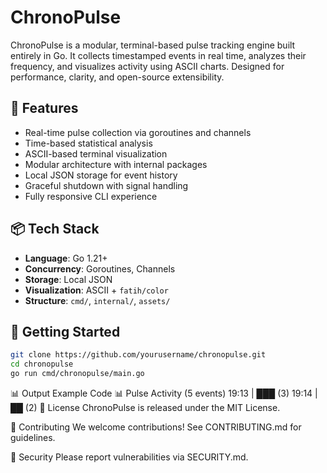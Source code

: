 # ChronoPulse

ChronoPulse is a modular, terminal-based pulse tracking engine built entirely in Go. It collects timestamped events in real time, analyzes their frequency, and visualizes activity using ASCII charts. Designed for performance, clarity, and open-source extensibility.

## 🚀 Features

- Real-time pulse collection via goroutines and channels
- Time-based statistical analysis
- ASCII-based terminal visualization
- Modular architecture with internal packages
- Local JSON storage for event history
- Graceful shutdown with signal handling
- Fully responsive CLI experience

## 📦 Tech Stack

- **Language**: Go 1.21+
- **Concurrency**: Goroutines, Channels
- **Storage**: Local JSON
- **Visualization**: ASCII + `fatih/color`
- **Structure**: `cmd/`, `internal/`, `assets/`

## 🧪 Getting Started

```bash
git clone https://github.com/yourusername/chronopulse.git
cd chronopulse
go run cmd/chronopulse/main.go
```

📊 Output Example
Code
📊 Pulse Activity (5 events)
19:13 | ███ (3)
19:14 | ██ (2)
📜 License
ChronoPulse is released under the MIT License.

🤝 Contributing
We welcome contributions! See CONTRIBUTING.md for guidelines.

🔐 Security
Please report vulnerabilities via SECURITY.md.
